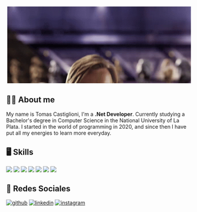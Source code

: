 
<p align="center">
  <img src="hellothere.gif" alt="animated" />
</p>

## 🙋‍♂️ About me 

My name is Tomas Castiglioni, I'm a **.Net Developer**. Currently studying a Bachelor's degree in Computer Science in the National University of La Plata. I started in the world of programming in 2020, and since then I have put all my energies to learn more everyday.

## 🖥️ Skills 

<img src ="https://img.shields.io/badge/C%23-239120?style=for-the-badge&logo=c-sharp&logoColor=white" /> <img src="https://img.shields.io/badge/.NET-5C2D91?style=for-the-badge&logo=.net&logoColor=white" />  <img src="https://img.shields.io/badge/HTML5-E34F26?style=for-the-badge&logo=html5&logoColor=white" /> <img src="https://img.shields.io/badge/CSS3-1572B6?style=for-the-badge&logo=css3&logoColor=white" /> <img src="https://img.shields.io/badge/JavaScript-323330?style=for-the-badge&logo=javascript&logoColor=F7DF1E" /> <img src="https://img.shields.io/badge/React-20232A?style=for-the-badge&logo=react&logoColor=61DAFB" /> <img src="https://img.shields.io/badge/Bootstrap-563D7C?style=for-the-badge&logo=bootstrap&logoColor=white" /> 

## 📧 Redes Sociales 

[<img src='https://cdn.jsdelivr.net/npm/simple-icons@3.0.1/icons/github.svg' alt='github' height='40'>](https://github.com/castitomas) [<img src='https://cdn.jsdelivr.net/npm/simple-icons@3.0.1/icons/linkedin.svg' alt='linkedin' height='40'>](https://www.linkedin.com/in/tomás-castiglioni/)  [<img src='https://cdn.jsdelivr.net/npm/simple-icons@3.0.1/icons/instagram.svg' alt='instagram' height='40'>](https://www.instagram.com/_castitomas/)  


